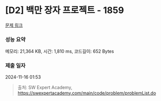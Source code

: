 # [D2] 백만 장자 프로젝트 - 1859 

[문제 링크](https://swexpertacademy.com/main/code/problem/problemDetail.do?contestProbId=AV5LrsUaDxcDFAXc) 

### 성능 요약

메모리: 21,364 KB, 시간: 1,810 ms, 코드길이: 652 Bytes

### 제출 일자

2024-11-16 01:53



> 출처: SW Expert Academy, https://swexpertacademy.com/main/code/problem/problemList.do